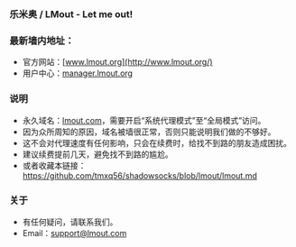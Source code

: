### 乐米奥 / LMout - Let me out!
### 最新墙内地址：
- 官方网站：[www.lmout.org](http://www.lmout.org/)
- 用户中心：[manager.lmout.org](http://manager.lmout.org/)
### 说明
- 永久域名：[lmout.com](http://lmout.com/)，需要开启“系统代理模式”至“全局模式”访问。
- 因为众所周知的原因，域名被墙很正常，否则只能说明我们做的不够好。
- 这不会对代理速度有任何影响，只会在续费时，给找不到路的朋友造成困扰。
- 建议续费提前几天，避免找不到路的尴尬。
- 或者收藏本链接：<https://github.com/tmxq56/shadowsocks/blob/lmout/lmout.md>
### 关于
- 有任何疑问，请联系我们。
- Email：support@lmout.com
